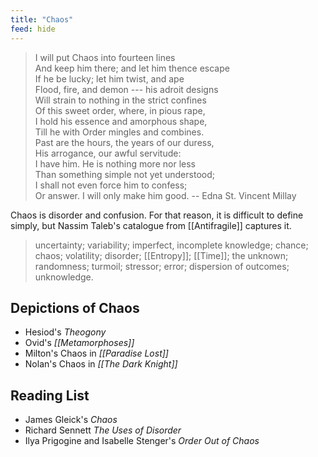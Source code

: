```yaml
---
title: "Chaos"
feed: hide
---
```


> I will put Chaos into fourteen lines  
And keep him there; and let him thence escape  
If he be lucky; let him twist, and ape  
Flood, fire, and demon --- his adroit designs  
Will strain to nothing in the strict confines  
Of this sweet order, where, in pious rape,  
I hold his essence and amorphous shape,  
Till he with Order mingles and combines.  
Past are the hours, the years of our duress,  
His arrogance, our awful servitude:  
I have him. He is nothing more nor less  
Than something simple not yet understood;  
I shall not even force him to confess;  
Or answer. I will only make him good. -- Edna St. Vincent Millay

Chaos is disorder and confusion. For that reason, it is difficult to define simply, but Nassim Taleb's catalogue from [[Antifragile]] captures it.

> uncertainty; variability; imperfect, incomplete knowledge; chance; chaos; volatility; disorder; [[Entropy]]; [[Time]]; the unknown; randomness; turmoil; stressor; error; dispersion of outcomes; unknowledge.

## Depictions of Chaos

* Hesiod's _Theogony_
* Ovid's _[[Metamorphoses]]_
* Milton's Chaos in _[[Paradise Lost]]_
* Nolan's Chaos in _[[The Dark Knight]]_

## Reading List

* James Gleick's _Chaos_ 
* Richard Sennett _The Uses of Disorder_
* Ilya Prigogine and Isabelle Stenger's _Order Out of Chaos_